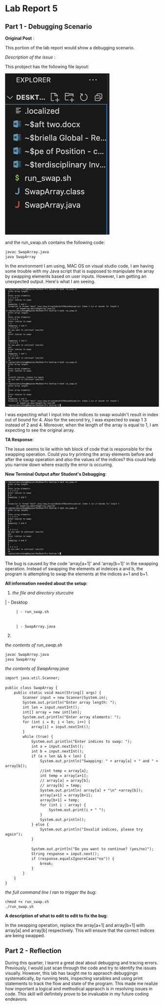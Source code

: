 # Lab Report 5

## Part 1 - Debugging Scenario

**Original Post** :

This portion of the lab report would show a debugging scenario. 

*Description of the issue* : 

This probject has the following file layout: 

![Image](setup.png)

and the run_swap.sh contains the following code: 

```
javac SwapArray.java
java SwapArray
```

In the environment I am using, MAC OS on visual studio code, I am having some trouble with my Java script that is supposed to manipulate the array by swapping elements based on user inputs. However, I am getting an unexpected output. Here's what I am seeing. 

![Image](swap.png)

I was expecting what I input into the indices to swap wouldn't result in index out of bound for 4. Also for the second try, I was expected to swap 1 3 instead of 2 and 4. Moreover, when the length of the array is equal to 1, I am expecting to see the original array. 

**TA Response**: 

The issue seems to lie within teh block of code that is responsible for the swapping operation. Could you try printing the array elements before and after the swap operation and also the values of the indices? this could help you narrow down where exactly the error is occuring. 

**New Terminal Output after Student's Debugging**: 

![Image](ok.png)

The bug is caused by the code 'array[a+1]' and 'array[b+1]' in the swapping operation. Instead of swapping the elements at indeices a and b, the program is attempting to swap the elements at the indices a+1 and b+1. 

**All information needed about the setup**: 

1.    *the file and directory sturcutre*


   | - Desktop


         | - run_swap.sh
       
      
         | - SwapArray.java
       
2. 
  
  
  *the contents of run_swap.sh*

```
javac SwapArray.java
java SwapArray
```

   *the contents of SwapArray.java*

```
import java.util.Scanner;

public class SwapArray {
    public static void main(String[] args) {
        Scanner input = new Scanner(System.in);
        System.out.println("Enter array length: ");
        int len = input.nextInt();
        int[] array = new int[len];
        System.out.println("Enter array elements: ");
        for (int i = 0; i < len; i++) {
            array[i] = input.nextInt();
        }
        while (true) {
            System.out.println("Enter indices to swap: ");
            int a = input.nextInt();
            int b = input.nextInt();
            if (a < len && b < len) {
                System.out.println("Swapping: " + array[a] + " and " + array[b]);
                //int temp = array[a];
                int temp = array[a+1];
                // array[a] = array[b];
                // array[b] = temp;
                System.out.println( array[a] + "\n" +array[b]);
                array[a+1] = array[b+1];
                array[b+1] = temp;
                for (int i : array) {
                    System.out.print(i + " ");
                }
                System.out.println();
            } else {
                System.out.println("Invalid indices, please try again");
            }

            System.out.println("Do you want to continue? (yes/no)");
            String response = input.next();
            if (response.equalsIgnoreCase("no")) {
                break;
            }
        }
    }
}
```

*the full command line I ran to trigger the bug*: 

```
chmod +x run_swap.sh
./run_swap.sh
```

**A description of what to edit to edit to fix the bug**:

In the swapping operation, replace the array[a+1] and array[b+1] with array[a] and array[b] respectively. This will ensure that the correct indices are being swapped. 

## Part 2 - Reflection

During this quarter, I learnt a great deal about debugging and tracing errors. Previously, I would just scan through the code and try to identify the issues visually. However, this lab has taught me to appraoch debuggingn systematically, by running tests, inspecting varaibles and using print statements to track the flow and state of the program. This made me realize how important a logical and methodical appraoch is in resolving issues in code. This skill will definitely prove to be invaluable in my future coding endeavors. 
